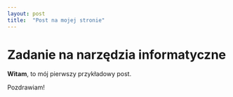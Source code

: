 ```yaml
---
layout: post
title:  "Post na mojej stronie"
---
```


# Zadanie na narzędzia informatyczne

**Witam**, to mój pierwszy przykładowy post.

Pozdrawiam!
